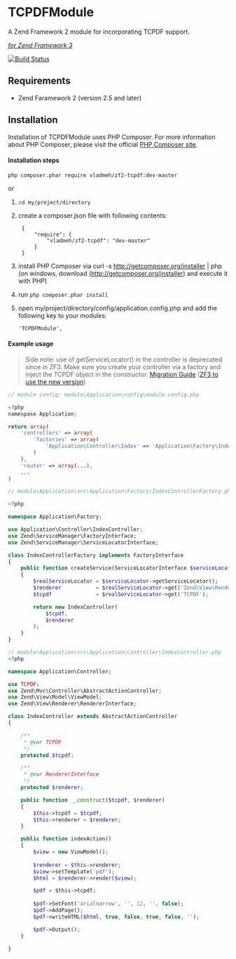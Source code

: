 # TCPDFModule

A Zend Framework 2 module for incorporating TCPDF support.

_[for Zend Framework 3](https://github.com/vladmeh/zf3-tcpdf)_

[![Build Status](https://travis-ci.org/vladmeh/zf2-tcpdf.svg?branch=master)](https://travis-ci.org/vladmeh/zf2-tcpdf)


## Requirements

* Zend Faramework 2 (version 2.5 and later)

## Installation

Installation of TCPDFModule uses PHP Composer. For more information about PHP Composer, please visit the official [PHP Composer site](http://getcomposer.org/).

#### Installation steps

```php composer.phar require vladmeh/zf2-tcpdf:dev-master```

or

    
1. ```cd my/project/directory```

2. create a composer.json file with following contents:

    ```
     {
         "require": {
             "vladmeh/zf2-tcpdf": "dev-master"
         }
     }
    ```

3. install PHP Composer via curl -s http://getcomposer.org/installer | php (on windows, download (http://getcomposer.org/installer) and execute it with PHP)

4. run ```php composer.phar install```

5. open my/project/directory/config/application.config.php and add the following key to your modules:

     ```
     'TCPDFModule',
     ```
    
#### Example usage

> Side note: use of getServiceLocator() in the controller is deprecated since in ZF3. Make sure you create your controller via a factory and inject the TCPDF object in the constructor. 
> [Migration Guide](http://zendframework.github.io/zend-servicemanager/migration/#factories)
> ([ZF3 to use the new version](https://github.com/vladmeh/zf3-tcpdf))

```php
// module config: module\Application\config\module.config.php

<?php
namespase Application;

return array(
    'controllers' => array(
        'factories' => array(
            'Application\Controller\Index' => 'Application\Factory\IndexControllerFactory',
        )
    ),
    'router' => array(...),
    ...
)
```

```php
// module\Application\src\Application\Factory\IndexControllerFactory.php

<?php

namespace Application\Factory;

use Application\Controller\IndexController;
use Zend\ServiceManager\FactoryInterface;
use Zend\ServiceManager\ServiceLocatorInterface;

class IndexControllerFactory implements FactoryInterface
{
    public function createService(ServiceLocatorInterface $serviceLocator)
    {
        $realServiceLocator = $serviceLocator->getServiceLocator();
        $renderer           = $realServiceLocator->get('Zend\View\Renderer\RendererInterface');
        $tcpdf              = $realServiceLocator->get('TCPDF');

        return new IndexController(
            $tcpdf,
            $renderer
        );
    }
}
```

```php
// module\Application\src\Application\Controller\IndexController.php
<?php

namespace Application\Controller;

use TCPDF;
use Zend\Mvc\Controller\AbstractActionController;
use Zend\View\Model\ViewModel;
use Zend\View\Renderer\RendererInterface;

class IndexController extends AbstractActionController
{

    /**
     * @var TCPDF
     */
    protected $tcpdf;

    /**
     * @var RendererInterface
     */
    protected $renderer;

    public function __construct($tcpdf, $renderer)
    {
        $this->tcpdf = $tcpdf;
        $this->renderer = $renderer;
    }

    public function indexAction()
    {
        $view = new ViewModel();
        
        $renderer = $this->renderer;
        $view->setTemplate('pdf');
        $html = $renderer->render($view);

        $pdf = $this->tcpdf;
        
        $pdf->SetFont('arialnarrow', '', 12, '', false);
        $pdf->AddPage();
        $pdf->writeHTML($html, true, false, true, false, '');

        $pdf->Output();
    }

}

```




